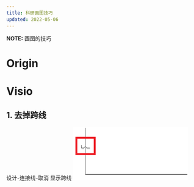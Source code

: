 ```yaml
---
title: 科研画图技巧
updated: 2022-05-06
---
```


**NOTE:** 画图的技巧

# Origin





# Visio
## 1. 去掉跨线
设计-连接线-取消 显示跨线
![](./image/visio.png)